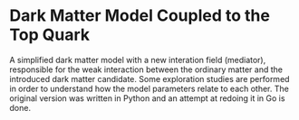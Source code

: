 # Dark Matter Model Coupled to the Top Quark

A simplified dark matter model with a new interation field (mediator), responsible for the weak interaction between the ordinary matter and the introduced dark matter candidate. Some exploration studies are performed in order to understand how the model parameters relate to each other. The original version was written in Python and an attempt at redoing it in Go is done.
